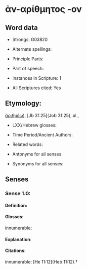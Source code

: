 # ἀν-αρίθμητος -ον

<!-- Status: S2=NeedsEdits -->
<!-- Lexica used for edits:   -->

## Word data

* Strongs: G03820

* Alternate spellings:



* Principle Parts: 


* Part of speech: 


* Instances in Scripture: 1

* All Scriptures cited: Yes

## Etymology: 

[ἀριθμέω]()), [Jb 31:25](Job 31:25), al.,

* LXX/Hebrew glosses: 


* Time Period/Ancient Authors: 


* Related words: 

* Antonyms for all senses

* Synonyms for all senses: 


## Senses 


### Sense  1.0: 

#### Definition: 

#### Glosses: 

innumerable; 

#### Explanation: 


#### Citations: 

innumerable: [He 11:12](Heb 11:12).†
